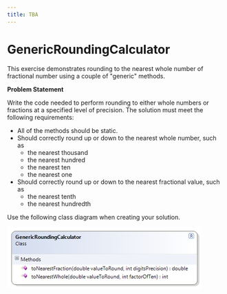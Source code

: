 ```yaml
---
title: TBA
---
```

# GenericRoundingCalculator

This exercise demonstrates rounding to the nearest whole number of fractional number using a couple of "generic" methods.

**Problem Statement**

Write the code needed to perform rounding to either whole numbers or fractions at a specified level of precision. The solution must meet the following requirements:

* All of the methods should be static.
* Should correctly round up or down to the nearest whole number, such as
  * the nearest thousand
  * the nearest hundred
  * the nearest ten
  * the nearest one
* Should correctly round up or down to the nearest fractional value, such as
  * the nearest tenth
  * the nearest hundredth

Use the following class diagram when creating your solution.

![GenericRoundingCalculator Class Diagram](E-GenericRoundingCalculator.png)
